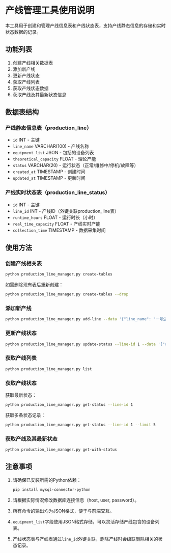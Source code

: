 # 产线管理工具使用说明

本工具用于创建和管理产线信息表和产线状态表，支持产线静态信息的存储和实时状态数据的记录。

## 功能列表

1. 创建产线相关数据表
2. 添加新产线
3. 更新产线状态
4. 获取产线列表
5. 获取产线状态数据
6. 获取产线及其最新状态信息

## 数据表结构

### 产线静态信息表（production_line）

- `id` INT - 主键
- `line_name` VARCHAR(100) - 产线名称
- `equipment_list` JSON - 包括的设备列表
- `theoretical_capacity` FLOAT - 理论产能
- `status` VARCHAR(20) - 运行状态（正常/维修中/停机/故障等）
- `created_at` TIMESTAMP - 创建时间
- `updated_at` TIMESTAMP - 更新时间

### 产线实时状态表（production_line_status）

- `id` INT - 主键
- `line_id` INT - 产线ID（外键关联production_line表）
- `runtime_hours` FLOAT - 运行时长（小时）
- `real_time_capacity` FLOAT - 产线实时产能
- `collection_time` TIMESTAMP - 数据采集时间

## 使用方法

### 创建产线相关表

```bash
python production_line_manager.py create-tables
```

如需删除现有表后重新创建：
```bash
python production_line_manager.py create-tables --drop
```

### 添加新产线

```bash
python production_line_manager.py add-line --data '{"line_name": "一号生产线", "equipment_list": ["注塑机A-01", "压铸机B-02", "检测仪C-01"], "theoretical_capacity": 1000, "status": "正常"}'
```

### 更新产线状态

```bash
python production_line_manager.py update-status --line-id 1 --data '{"runtime_hours": 126.5, "real_time_capacity": 850}'
```

### 获取产线列表

```bash
python production_line_manager.py list
```

### 获取产线状态

获取最新状态：
```bash
python production_line_manager.py get-status --line-id 1
```

获取多条状态记录：
```bash
python production_line_manager.py get-status --line-id 1 --limit 5
```

### 获取产线及其最新状态

```bash
python production_line_manager.py get-with-status
```

## 注意事项

1. 请确保已安装所需的Python依赖：
   ```bash
   pip install mysql-connector-python
   ```

2. 请根据实际情况修改数据库连接信息（host, user, password）。

3. 所有命令的输出均为JSON格式，便于与前端交互。

4. `equipment_list`字段使用JSON格式存储，可以灵活存储产线包含的设备列表。

5. 产线状态表与产线表通过`line_id`外键关联，删除产线时会级联删除相关的状态记录。
